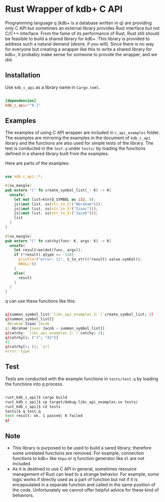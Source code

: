 # Rust Wrapper of kdb+ C API

Programming language q (kdb+ is a database written in q) are providing only C API but sometimes an external library provides Rust interface but not C/C++ interface. From the fame of its performance of Rust, Rust still should be feasible to build a shared library for kdb+. This library is provided to address such a natural demand (desire, if you will). Since there is no way for everyone but creating a wrapper like this to write a shared library for kdb+, it probably make sense for someone to provide the wrapper, and we did.

## Installation

Use `kdb_c_api` as a library name in `Cargo.toml`.

```toml

[dependencies]
kdb_c_api="^0.1"

```

## Examples

The examples of using C API wrapper are included in `c_api_examples` folder. The examples are mirroring the examples in the document of `kdb_c_api` library and the functions are also used for simple tests of the library. The test is conducted in the `test.q` under `tests/` by loading the functions defined in a shared library built from the examples.

Here are parts of the examples:

```rust

use kdb_c_api::*;

#[no_mangle]
pub extern "C" fn create_symbol_list(_: K) -> K{
  unsafe{
    let mut list=ktn(Q_SYMBOL as i32, 0);
    js(&mut list, ss(str_to_S!("Abraham")));
    js(&mut list, ss(str_to_S!("Isaac")));
    js(&mut list, ss(str_to_S!("Jacob")));
    list
  }
}
 
#[no_mangle]
pub extern "C" fn catchy(func: K, args: K) -> K{
  unsafe{
    let result=ee(dot(func, args));
    if (*result).qtype == -128{
      println!("error: {}", S_to_str((*result).value.symbol));
      KNULL!()
    }
    else{
      result
    }
  }
}

```

q can use these functions like this:

```q

q)summon_symbol_list:`libc_api_examples 2: (`create_symbol_list; 1)
q)summon_symbol_list[]
`Abraham`Isaac`Jacob
q)`Abraham`Isaac`Jacob ~ summon_symbol_list[]
q)catchy: `libc_api_examples 2: (`catchy; 2);
q)catchy[$; ("J"; "42")]
42
q)catchy[+; (1; `a)]
error: type

```

## Test

Tests are conducted with the example functions in `tests/test.q` by loading the functions into q process.

```bash

rust_kdb_c_api]$ cargo build
rust_kdb_c_api]$ cp target/debug.libc_api_examples.so tests/
rust_kdb_c_api]$ cd tests
tests]$ q test.q
test result: ok. 1 passed; 0 failed
q)

```

## Note

- This library is purposed to be used to build a sared library; therefore some unrelated functions are removed. For example, connection functions to kdb+ like `khpu` or q function generator like `dl` are not included.
- As it is destined to use C API in general, sometimes resource management of Rust can lead to a strange behavior. For example, some logic works if directly used as a part of function but not if it is encapsulated in a separate function and called in the same position of the code. Unfortunately we cannot offer helpful advice for these kind of behaviors.
